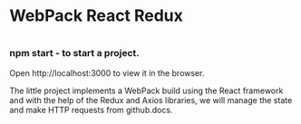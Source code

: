 # WebPack React Redux

#

### npm start - to start a project.

Open http://localhost:3000 to view it in the browser.

The little project implements a WebPack build using the React framework and with the help of the Redux and Axios libraries, we will manage the state and make HTTP requests from github.docs.
